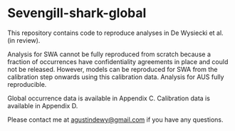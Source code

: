 # Sevengill-shark-global
This repository contains code to reproduce analyses in De Wysiecki et al. (in review).

Analysis for SWA cannot be fully reproduced from scratch because a fraction of occurrences have confidentiality agreements in place and could not be released. However, models can be reproduced for SWA from the calibration step onwards using this calibration data. Analysis for AUS fully reproducible.

Global occurrence data is available in Appendix C. Calibration data is available in Appendix D. 

Please contact me at agustindewy@gmail.com if you have any questions.

